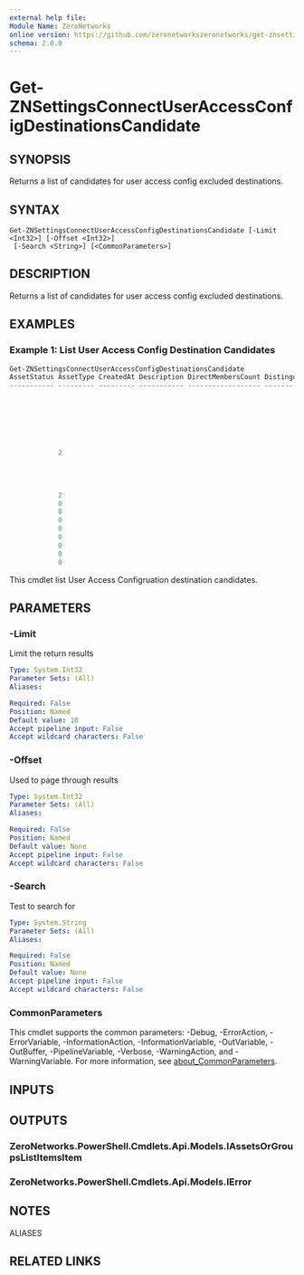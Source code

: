 ```yaml
---
external help file:
Module Name: ZeroNetworks
online version: https://github.com/zeronetworkszeronetworks/get-znsettingsconnectuseraccessconfigdestinationscandidate
schema: 2.0.0
---
```


# Get-ZNSettingsConnectUserAccessConfigDestinationsCandidate

## SYNOPSIS
Returns a list of candidates for user access config excluded destinations.

## SYNTAX

```
Get-ZNSettingsConnectUserAccessConfigDestinationsCandidate [-Limit <Int32>] [-Offset <Int32>]
 [-Search <String>] [<CommonParameters>]
```

## DESCRIPTION
Returns a list of candidates for user access config excluded destinations.

## EXAMPLES

### Example 1: List User Access Config Destination Candidates
```powershell
Get-ZNSettingsConnectUserAccessConfigDestinationsCandidate
AssetStatus AssetType CreatedAt Description DirectMembersCount DistinguishedName Domain     Email FirstName Fqdn Guid
----------- --------- --------- ----------- ------------------ ----------------- ------     ----- --------- ---- ----                   
                                                                                 system                                                 
                                                                                 posh.local                      502e6952-dccd-4496-bc6…
                                                                                 posh.local                      fb6888e6-35db-4bd6-9fa…
                                                                                 posh.local                      894d8d88-3ead-4029-9c8…
                                                                                 posh.local                      27936def-758c-4995-88a…
                                                                                 posh.local                      f627e13d-28e1-4344-96e…
                                                                                 OT/IoT                          0c197f06-5693-445e-9eb…
            2                                                                                                                           
                                                                                 OT/IoT                          4c56f31e-9b7c-4cad-94a…
                                                                                 OT/IoT                          86e00e6a-d9c5-4b50-aec…
                                                                                 posh.local                      fb391482-287c-4462-920…
                                                                                 posh.local                      b2e59d34-8cae-4e82-8a1…
            2                                                                    posh.local                                             
            0                                                                                                                           
            0                                                                                                                           
            0                                                                                                                           
            0                                                                                                                           
            0                                                                                                                           
            0                                                                                                                           
            0                                                                                                                           
            0 
```

This cmdlet list User Access Configruation destination candidates.

## PARAMETERS

### -Limit
Limit the return results

```yaml
Type: System.Int32
Parameter Sets: (All)
Aliases:

Required: False
Position: Named
Default value: 10
Accept pipeline input: False
Accept wildcard characters: False
```

### -Offset
Used to page through results

```yaml
Type: System.Int32
Parameter Sets: (All)
Aliases:

Required: False
Position: Named
Default value: None
Accept pipeline input: False
Accept wildcard characters: False
```

### -Search
Test to search for

```yaml
Type: System.String
Parameter Sets: (All)
Aliases:

Required: False
Position: Named
Default value: None
Accept pipeline input: False
Accept wildcard characters: False
```

### CommonParameters
This cmdlet supports the common parameters: -Debug, -ErrorAction, -ErrorVariable, -InformationAction, -InformationVariable, -OutVariable, -OutBuffer, -PipelineVariable, -Verbose, -WarningAction, and -WarningVariable. For more information, see [about_CommonParameters](http://go.microsoft.com/fwlink/?LinkID=113216).

## INPUTS

## OUTPUTS

### ZeroNetworks.PowerShell.Cmdlets.Api.Models.IAssetsOrGroupsListItemsItem

### ZeroNetworks.PowerShell.Cmdlets.Api.Models.IError

## NOTES

ALIASES

## RELATED LINKS

